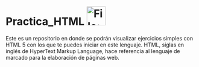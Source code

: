 # Practica_HTML <img src="https://upload.wikimedia.org/wikipedia/commons/thumb/6/61/HTML5_logo_and_wordmark.svg/2048px-HTML5_logo_and_wordmark.svg.png" jsaction="load:XAeZkd;" jsname="HiaYvf" class="n3VNCb KAlRDb" alt="File:HTML5 logo and wordmark.svg - Wikimedia Commons" data-noaft="1" style="width: 50px; height: 50px; margin: 0px;">
Este es un repositorio en donde se podrán visualizar ejercicios simples con HTML 5 con los que te puedes iniciar en este lenguaje.
HTML, siglas en inglés de HyperText Markup Language, hace referencia al lenguaje de marcado para la elaboración de páginas web.
